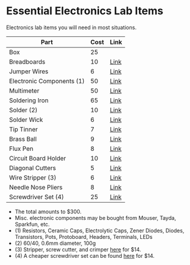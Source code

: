 # Essential Electronics Lab Items

Electronics lab items you will need in most situations.

| Part                      | Cost | Link                                                                                                                                                                                                                                                                                                                                                                                                                        |
| ------------------------- | ---- | --------------------------------------------------------------------------------------------------------------------------------------------------------------------------------------------------------------------------------------------------------------------------------------------------------------------------------------------------------------------------------------------------------------------------- |
| Box                       | 25   |                                                                                                                                                                                                                                                                                                                                                                                                                             |
| Breadboards               | 10   | [Link](https://www.amazon.com/EL-CP-003-Breadboard-Solderless-Distribution-Connecting/dp/B01EV6LJ7G/ref=sr_1_4?ie=UTF8&qid=1540945611&sr=8-4&keywords=breadboard)                                                                                                                                                                                                                                                           |
| Jumper Wires              | 6    | [Link](https://www.amazon.com/HiLetgo-Breadboard-Prototype-Assortment-Raspberry/dp/B077X7MKHN/ref=sr_1_4?ie=UTF8&qid=1540945597&sr=8-4&keywords=jumper+wires)                                                                                                                                                                                                                                                               |
| Electronic Components (1) | 50   | [Link](https://www.amazon.com/Electronic-Assortment-Capacitors-Transistors-Potentiometers/dp/B06XGH7T9L?SubscriptionId=AKIAJQUMBT74S4ZKCBTA&tag=makeradvisor-20&linkCode=xm2&camp=2025&creative=165953&creativeASIN=B06XGH7T9L)                                                                                                                                                                                             |
| Multimeter                | 50   | [Link](https://www.amazon.com/Mastech-MS8229-Auto-Range-Multi-Functional-Multimeter/dp/B000JKMTDM/ref=sr_1_3?ie=UTF8&qid=1540760642&sr=8-3&keywords=mastech+multimeter)                                                                                                                                                                                                                                                     |
| Soldering Iron            | 65   | [Link](https://www.amazon.com/UY-CHAN-Programmable-Pocket-size-Acceleration/dp/B01MDTO6X7/ref=sr_1_3?ie=UTF8&qid=1540760679&sr=8-3&keywords=ts100)                                                                                                                                                                                                                                                                          |
| Solder (2)                | 10   | [Link](https://www.amazon.com/WYCTIN-Solder-Electrical-Soldering-0-11lbs/dp/B071WQ9X5K/ref=sr_1_4?s=hi&ie=UTF8&qid=1540761045&sr=1-4&keywords=solder&th=1)                                                                                                                                                                                                                                                                  |
| Solder Wick               | 6    | [Link](https://www.amazon.com/dp/B008O9W2FA/ref=psdc_8107036011_t3_B0195UVWJ8)                                                                                                                                                                                                                                                                                                                                              |
| Tip Tinner                | 7    | [Link](https://www.amazon.com/Thermaltronics-FBA_TMT-TC-2-Lead-Tinner-Container/dp/B00NS4J6BY/ref=pd_sim_469_2?_encoding=UTF8&pd_rd_i=B00NS4J6BY&pd_rd_r=e6883952-dca2-11e8-8073-9598c706805b&pd_rd_w=Zf9BW&pd_rd_wg=pLkja&pf_rd_i=desktop-dp-sims&pf_rd_m=ATVPDKIKX0DER&pf_rd_p=18bb0b78-4200-49b9-ac91-f141d61a1780&pf_rd_r=V2AEY6SP138NB5KHSPBT&pf_rd_s=desktop-dp-sims&pf_rd_t=40701&psc=1&refRID=V2AEY6SP138NB5KHSPBT) |
| Brass Ball                | 9    | [Link](https://www.amazon.com/Aoyue-Soldering-Cleaner-sponge-needed/dp/B005C789EU/ref=pd_sbs_328_7?_encoding=UTF8&pd_rd_i=B005C789EU&pd_rd_r=60eee9bf-dca3-11e8-8a6b-c70bc1b829e5&pd_rd_w=H7BRp&pd_rd_wg=AFY0D&pf_rd_i=desktop-dp-sims&pf_rd_m=ATVPDKIKX0DER&pf_rd_p=763ccc93-bfa2-47be-85ae-0cdd7e00b3da&pf_rd_r=5X05XK927R6WE6WBAYXT&pf_rd_s=desktop-dp-sims&pf_rd_t=40701&psc=1&refRID=5X05XK927R6WE6WBAYXT)             |
| Flux Pen                  | 8    | [Link](https://www.amazon.com/SRA-Soldering-Products-PEN_RMA-99-20/dp/B008OC3VMU/ref=sr_1_4?s=hi&ie=UTF8&qid=1540945268&sr=1-4&keywords=flux+pen)                                                                                                                                                                                                                                                                           |
| Circuit Board Holder      | 10   | [Link](https://www.amazon.com/Aven-17010-Adjustable-Circuit-Holder/dp/B00Q2TTQEE/ref=pd_sim_328_5?_encoding=UTF8&pd_rd_i=B00Q2TTQEE&pd_rd_r=ee8f592d-daf3-11e8-af33-013c6f83c3a6&pd_rd_w=6iyoF&pd_rd_wg=LBb9K&pf_rd_i=desktop-dp-sims&pf_rd_m=ATVPDKIKX0DER&pf_rd_p=18bb0b78-4200-49b9-ac91-f141d61a1780&pf_rd_r=2VKJKNRPTJ76Z17JHVXY&pf_rd_s=desktop-dp-sims&pf_rd_t=40701&psc=1&refRID=2VKJKNRPTJ76Z17JHVXY)              |
| Diagonal Cutters          | 5    | [Link](https://www.amazon.com/Hakko-CHP-170-Micro-Cutter/dp/B00FZPDG1K/ref=pd_sim_469_3?_encoding=UTF8&pd_rd_i=B00FZPDG1K&pd_rd_r=1d9ec580-dca1-11e8-a3d1-552a6c0f9979&pd_rd_w=OL4YB&pd_rd_wg=aemsC&pf_rd_i=desktop-dp-sims&pf_rd_m=ATVPDKIKX0DER&pf_rd_p=18bb0b78-4200-49b9-ac91-f141d61a1780&pf_rd_r=TK5Y5019JDF474XBR7W4&pf_rd_s=desktop-dp-sims&pf_rd_t=40701&psc=1&refRID=TK5Y5019JDF474XBR7W4)                        |
| Wire Stripper (3)         | 6    | [Link](https://www.amazon.com/Tools-VISE-GRIP-Stripper-Cutter-2078305/dp/B000JNLUQ6/ref=sr_1_57?s=power-hand-tools&ie=UTF8&qid=1540944512&sr=1-57&keywords=wire+stripper)                                                                                                                                                                                                                                                   |
| Needle Nose Pliers        | 8    | [Link](https://www.amazon.com/d/Needle-Nose-Pliers/Stanley-84-096-5-Inch-Needle-Plier/B0001IW50Y/ref=sr_1_4?s=power-hand-tools&ie=UTF8&qid=1540944552&sr=1-4&keywords=needle+nose+pliers)                                                                                                                                                                                                                                   |
| Screwdriver Set (4)       | 25   | [Link](https://www.amazon.com/Xiaomi-Precision-Screwdriver-Magnetic-Electronics/dp/B07FZ5DSWC/ref=sr_1_29?s=hi&ie=UTF8&qid=1540944577&sr=1-29&keywords=screwdriver+set+mini)                                                                                                                                                                                                                                                |

- The total amounts to $300.
- Misc. electronic components may be bought from Mouser, Tayda, Sparkfun, etc.
- (1) Resistors, Ceramic Caps, Electrolytic Caps, Zener Diodes, Diodes, Transistors, Pots, Protoboard, Headers, Terminals, LEDs
- (2) 60/40, 0.6mm diameter, 100g
- (3) Stripper, screw cutter, and crimper [here](https://www.amazon.com/VISE-GRIP-Multi-Tool-Stripper-Crimper-2078309/dp/B000JNNWQ2/ref=sr_1_3?s=power-hand-tools&ie=UTF8&qid=1540944463&sr=1-3&keywords=wire%2Bstripper&th=1) for $14.
- (4) A cheaper screwdriver set can be found [here](https://www.amazon.com/Vastar-Magnetic-Precision-Screwdriver-Smartphone/dp/B015F734P0/ref=sr_1_4?s=hi&ie=UTF8&qid=1540944577&sr=1-4&keywords=screwdriver+set+mini) for $14.
